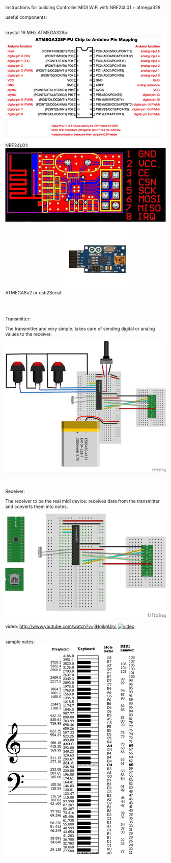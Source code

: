 Instructions for building Controller MIDI WiFi with NRF24L01 + atmega328

useful components:
<br><br>

crystal 16 MHz
ATMEGA328p:
![alt tag](https://github.com/kashimAstro/MIDIWiFi/blob/master/atmega328p.png)
NRF24L01:
![alt tag](https://github.com/kashimAstro/MIDIWiFi/blob/master/NRF24L01.jpg)
ATMEGA8u2 or usb2Serial:
![alt tag](https://github.com/kashimAstro/MIDIWiFi/blob/master/usb2serial.jpg)

<br><br><br>
Transmitter:

The transmitter and very simple. 
takes care of sending digital or analog values to the receiver.

![alt tag](https://github.com/kashimAstro/MIDIWiFi/blob/master/Transmitter_bb.jpg)
<br><br><br>

Receiver:

The receiver to be the real midi device.
receives data from the transmitter and converts them into notes.

![alt tag](https://github.com/kashimAstro/MIDIWiFi/blob/master/Receiver_bb.jpg)


video: <a href="http://www.youtube.com/watch?v=jIHgikgUjrc">http://www.youtube.com/watch?v=jIHgikgUjrc</a>
[![video](http://img.youtube.com/vi/jIHgikgUjrc/maxresdefault.jpg)](http://www.youtube.com/watch?v=jIHgikgUjrc)
<br><br>

sample notes:
![alt tag](https://github.com/kashimAstro/MIDIWiFi/blob/master/notes.gif)


